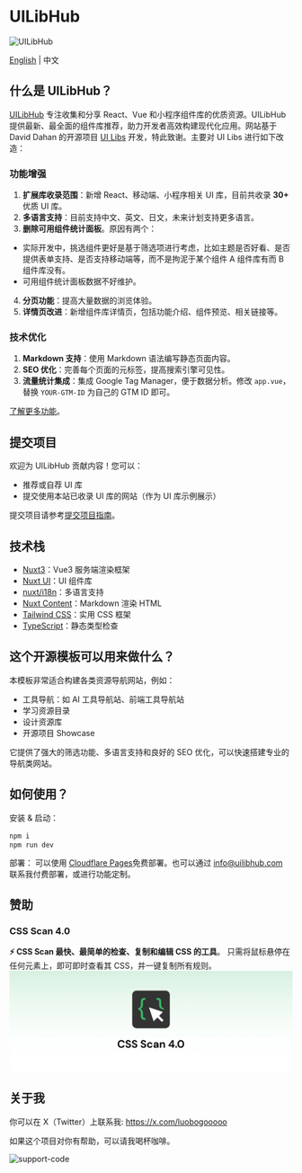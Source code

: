 # UILibHub

![UILibHub](./docs/banner.jpg)

[English](./README.md) | 中文

## 什么是 UILibHub？
[UILibHub](https://uilibhub.com/) 专注收集和分享 React、Vue 和小程序组件库的优质资源。UILibHub 提供最新、最全面的组件库推荐，助力开发者高效构建现代化应用。网站基于 David Dahan 的开源项目 [UI Libs](https://github.com/ddahan/ui-libs) 开发，特此致谢。主要对 UI Libs 进行如下改造：

### 功能增强
1. **扩展库收录范围**：新增 React、移动端、小程序相关 UI 库，目前共收录 **30+** 优质 UI 库。
2. **多语言支持**：目前支持中文、英文、日文，未来计划支持更多语言。
3. **删除可用组件统计面板**。原因有两个： 
  - 实际开发中，挑选组件更好是基于筛选项进行考虑，比如主题是否好看、是否提供表单支持、是否支持移动端等，而不是拘泥于某个组件 A 组件库有而 B 组件库没有。
  - 可用组件统计面板数据不好维护。
4. **分页功能**：提高大量数据的浏览体验。
5. **详情页改进**：新增组件库详情页，包括功能介绍、组件预览、相关链接等。

### 技术优化
1. **Markdown 支持**：使用 Markdown 语法编写静态页面内容。
2. **SEO 优化**：完善每个页面的元标签，提高搜索引擎可见性。
3. **流量统计集成**：集成 Google Tag Manager，便于数据分析。修改 `app.vue`，替换 `YOUR-GTM-ID` 为自己的 GTM ID 即可。

[了解更多功能](https://uilibhub.com/zh/about)。

## 提交项目
欢迎为 UILibHub 贡献内容！您可以：
- 推荐或自荐 UI 库
- 提交使用本站已收录 UI 库的网站（作为 UI 库示例展示）

提交项目请参考[提交项目指南](https://github.com/aidevtoolkit/uilibhub/blob/main/docs/submission-guide-zh.md)。

## 技术栈
- [Nuxt3](https://nuxt.com/)：Vue3 服务端渲染框架
- [Nuxt UI](https://ui.nuxt.com/)：UI 组件库
- [nuxt/i18n](https://i18n.nuxtjs.org/)：多语言支持
- [Nuxt Content](https://content.nuxt.com/)：Markdown 渲染 HTML
- [Tailwind CSS](https://tailwindcss.com/)：实用 CSS 框架
- [TypeScript](https://www.typescriptlang.org/)：静态类型检查

## 这个开源模板可以用来做什么？
本模板非常适合构建各类资源导航网站，例如：
- 工具导航：如 AI 工具导航站、前端工具导航站
- 学习资源目录
- 设计资源库
- 开源项目 Showcase

它提供了强大的筛选功能、多语言支持和良好的 SEO 优化，可以快速搭建专业的导航类网站。

## 如何使用？
安装 & 启动：
```shell
npm i
npm run dev
```

部署：
可以使用 [Cloudflare Pages](https://indiehackertools.net/blog/cloudflare-pages-guide-automating-deployment-of-github-projects)免费部署。也可以通过 info@uilibhub.com 联系我付费部署，或进行功能定制。

## 赞助
### CSS Scan 4.0
**⚡️ CSS Scan 最快、最简单的检查、复制和编辑 CSS 的工具**。 只需将鼠标悬停在任何元素上，即可即时查看其 CSS，并一键复制所有规则。
[![CSS Scan](./docs/css-scan-bg.jpg)](https://gumroad.com/a/634407443/fULny)

## 关于我
你可以在 X（Twitter）上联系我: https://x.com/luobogooooo

如果这个项目对你有帮助，可以请我喝杯咖啡。

![support-code](https://github.com/aidevtoolkit/uilibhub/assets/22536029/0394b9dd-8ced-4dca-b9cf-914a1b81a175)
